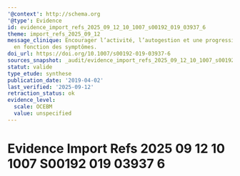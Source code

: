 ```yaml
---
'@context': http://schema.org
'@type': Evidence
id: evidence_import_refs_2025_09_12_10_1007_s00192_019_03937_6
theme: import_refs_2025_09_12
message_clinique: Encourager l’activité, l’autogestion et une progression graduée
  en fonction des symptômes.
doi_url: https://doi.org/10.1007/s00192-019-03937-6
sources_snapshot: _audit/evidence_import_refs_2025_09_12_10_1007_s00192_019_03937_6.json
statut: valide
type_etude: synthese
publication_date: '2019-04-02'
last_verified: '2025-09-12'
retraction_status: ok
evidence_level:
  scale: OCEBM
  value: unspecified
---
```

# Evidence Import Refs 2025 09 12 10 1007 S00192 019 03937 6

